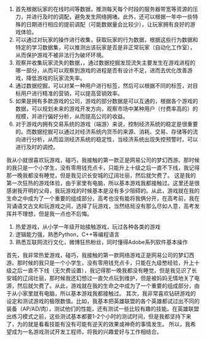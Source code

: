 1. 首先根据玩家的在线时间等数据，推测每天每个时段的服务器带宽等资源的压力，并进行及时的调配，避免发生网络拥堵。此外，还可以根据一年中一些特殊的日期进行相应的提前调配（可能数据量会比较少），让玩家拥有良好的游戏体验。
2. 可以通过对玩家的操作进行收集，获取玩家的行为数据，根据这些行为数据和特定的学习数据集，可以推测出该玩家是否是非正常玩家（自动化工作室），从而保护游戏不被非法行为破坏环境。
3. 观察并收集玩家流失的数据，，通过数据挖掘发现流失主要发生在游戏进程的哪一部分，从而可以观察到游戏的进程是否有设计不足，进而去优化改善游戏，降低游戏的玩家流失率。
4. 通过数据挖掘，可以对某一种用户进行标签，然后可以根据不同的标签，对目标用户进行精准的营销，可以提高营销效率。
5. 如果是拥有多款游戏的公司，游戏的部分数据是可以互通的，根据各个游戏的数据，可以规划未来的游戏开发方向，观察市场中某种用户（付费率高的）的规模，并进行偏好分析，从而提高公司的收益。
6. 对于游戏内拥有交易系统的游戏（端游）来说，控制经济系统的稳定是很重要的。而数据挖掘可以通过对经济系统内货币的来源、消耗、交易、存储等的流向进行分析，从而监测经济系统的稳定性，当经济系统出现失控预警时，可以进行及时的调控。



我从小就很喜欢玩游戏，碰巧，我接触的第一款正是网易公司的梦幻西游。那时候的我只是一个小学生，没有零用钱充点卡，只能升上十级之后一直不下线，我记得那一晚我都没有睡觉，但是我见识长安城的辽阔壮丽，然后就欠费了。
这是我的第一次狂热的游戏体验，由于家里有电脑，所以基本游戏我都接触过。这里还是很感谢我开明的父母，我玩游戏的时候基本是没有多少阻碍的。从此，游戏就在我的生命之中成为了一个重要的组成部分，高考也没有能将我俩分开，在高考前，我在背诵语文古文和玩游戏之间，选择了玩游戏，当然结局没有那么尽如人意，高考发挥并不理想，但是我一点也不后悔。



1. 热爱游戏，从小学一年级开始接触游戏，玩过各种各类的游戏
2. 逻辑能力强，熟悉Python，C++等编程语言
3. 熟悉互联网流行文化，微博狂热粉丝，同时懂得Adobe系列软件基本操作

首先，我非常热爱游戏，碰巧，我接触的第一款网络游戏正是网易公司的梦幻西游。那时候的我只是一个小学生，没有零用钱充点卡，只能在九级憋经验，升上十级之后一直不下线（无欠费设置），我记得那一晚我都没有睡觉，但是我见识了长安城的辽阔壮丽，那时候我还幻想过一直欠点玩到维护，但是被妈妈无情地关了电源，然后就欠费了。从此，游戏就在我的生命之中成为了一个重要的组成部分，由于从小家里就有电脑，所以基本游戏我都接触过。
其次，我非常喜欢钻研游戏的设定和测试游戏的极限数值。比如，我基本把英雄联盟的各个英雄都试过出不同的装备（AP/AD/肉），测试他们的性能，还有测试一些比较有趣的技能。在英雄联盟出练习模式之前，这些测试基本都要1-2个小时的测试时间，但是我都坚持下来了，为的就是看看技能有没有可能有逆天的效果或神奇的事情发生。
所以，我希望成为一名游戏测试开发工程师，将我的兴趣爱好与工作相结合。